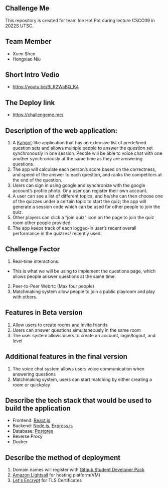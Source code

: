 ## Challenge Me

This repository is created for team Ice Hot Pot during lecture CSCC09 in 2022S UTSC.

## Team Member

- Xuen Shen
- Hongxiao Niu

## Short Intro Vedio

- https://youtu.be/BLR2WaBQ_K4

## The Deploy link

- https://challengeme.me/

## Description of the web application:

1. A [Kahoot](https://kahoot.com/)-like application that has an extensive list of predefined question sets and allows multiple people to answer the question set synchronously in one session. People will be able to voice chat with one another synchronously at the same time as they are answering questions.
2. The app will calculate each person’s score based on the correctness, and speed of the answer to each question, and ranks the competitors at the end of the question.
3. Users can sign in using google and synchronize with the google account’s profile photo. Or a user can register their own account.
4. A user can see a list of different topics, and he/she can then choose one of the quizzes under a certain topic to start the quiz; the app will generate a session code which can be used for other people to join the quiz.
5. Other players can click a “join quiz” icon on the page to join the quiz room other people provided.
6. The app keeps track of each logged-in user’s recent overall performance in the quizzes/ recently used.

## Challenge Factor

1. Real-time interactions:

- This is what we will be using to implement the questions page, which allows people answer questions at the same time.

2. Peer-to-Peer Webrtc (Max four people)
3. Matchmaking system allow people to join a public playroom and play with others.

## Features in Beta version

1. Allow users to create rooms and invite friends
2. Users can answer questions simultaneously in the same room
3. The user system allows users to create an account, login/logout, and level

## Additional features in the final version

1. The voice chat system allows users voice communication when answering questions
2. Matchmaking system, users can start matching by either creating a room or quickplay

## Describe the tech stack that would be used to build the application

- Frontend: [React.js](https://reactjs.org/)
- Backend: [Node.js](https://nodejs.org/en/), [Express.js](https://expressjs.com/)
- Database: [Postgres](https://www.postgresql.org/)
- Reverse Proxy
- Docker

## Describe the method of deployment

1. Domain names will register with [Github Student Developer Pack](https://education.github.com/pack)
2. [Amazon Lightsail](https://aws.amazon.com/lightsail/) for hosting platform(VM)
3. [Let's Encrypt](https://letsencrypt.org/) for TLS Certificates
